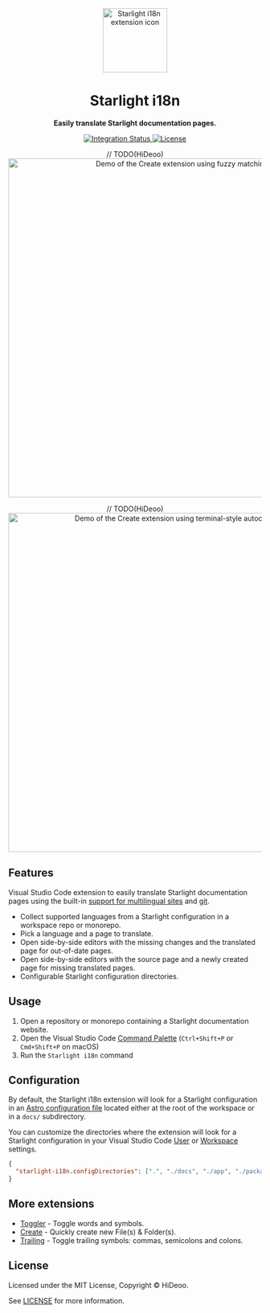 <div align="center">
  <img alt="Starlight i18n extension icon" src="https://i.imgur.com/0PE6Nbo.png" width="128" />
  <h1>Starlight i18n</h1>
</div>

<div align="center">
  <p><strong>Easily translate Starlight documentation pages.</strong></p>
  <p>
    <a href="https://github.com/HiDeoo/starlight-i18n/actions/workflows/integration.yml">
      <img alt="Integration Status" src="https://github.com/HiDeoo/starlight-i18n/actions/workflows/integration.yml/badge.svg" />
    </a>
    <a href="https://github.com/HiDeoo/starlight-i18n/blob/main/LICENSE">
      <img alt="License" src="https://badgen.net/github/license/HiDeoo/starlight-i18n" />
    </a>
  </p>
  <p>
    // TODO(HiDeoo)
    <a href="https://i.imgur.com/9IvyqoS.gif" title="Demo of the Create extension using fuzzy matching">
      <img alt="Demo of the Create extension using fuzzy matching" src="https://i.imgur.com/9IvyqoS.gif" width="675" />
    </a>
  </p>
  <p>
    // TODO(HiDeoo)
    <a href="https://i.imgur.com/7OnFzbj.gif" title="Demo of the Create extension using terminal-style autocomplete">
      <img alt="Demo of the Create extension using terminal-style autocomplete" src="https://i.imgur.com/7OnFzbj.gif" width="675" />
    </a>
  </p>
</div>

## Features

Visual Studio Code extension to easily translate Starlight documentation pages using the built-in [support for multilingual sites](https://starlight.astro.build/guides/i18n/) and [git](https://git-scm.com/).

- Collect supported languages from a Starlight configuration in a workspace repo or monorepo.
- Pick a language and a page to translate.
- Open side-by-side editors with the missing changes and the translated page for out-of-date pages.
- Open side-by-side editors with the source page and a newly created page for missing translated pages.
- Configurable Starlight configuration directories.

## Usage

1. Open a repository or monorepo containing a Starlight documentation website.
2. Open the Visual Studio Code [Command Palette](https://code.visualstudio.com/docs/getstarted/userinterface#_command-palette) (`Ctrl+Shift+P` or `Cmd+Shift+P` on macOS)
3. Run the `Starlight i18n` command

## Configuration

By default, the Starlight i18n extension will look for a Starlight configuration in an [Astro configuration file](https://docs.astro.build/en/guides/configuring-astro/#supported-config-file-types) located either at the root of the workspace or in a `docs/` subdirectory.

You can customize the directories where the extension will look for a Starlight configuration in your Visual Studio Code [User](https://code.visualstudio.com/docs/getstarted/settings#_settings-editor) or [Workspace](https://code.visualstudio.com/docs/getstarted/settings#_workspace-settings) settings.

```json
{
  "starlight-i18n.configDirectories": [".", "./docs", "./app", "./packages/docs"]
}
```

## More extensions

- [Toggler](https://marketplace.visualstudio.com/items?itemName=hideoo.toggler) - Toggle words and symbols.
- [Create](https://marketplace.visualstudio.com/items?itemName=hideoo.create) - Quickly create new File(s) & Folder(s).
- [Trailing](https://marketplace.visualstudio.com/items?itemName=hideoo.trailing) - Toggle trailing symbols: commas, semicolons and colons.

## License

Licensed under the MIT License, Copyright © HiDeoo.

See [LICENSE](https://github.com/HiDeoo/starlight-i18n/blob/main/LICENSE) for more information.
